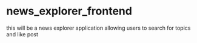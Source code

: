 # news_explorer_frontend

this will be a news explorer application
allowing users to search for topics and like post